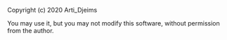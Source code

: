 Copyright (c) 2020 Arti_Djeims

You may use it, but you may not modify this software, without permission from the author.
